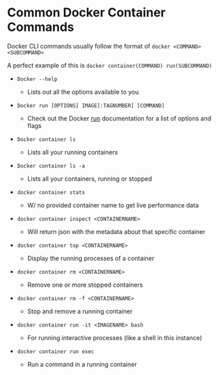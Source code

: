 # Common Docker Container Commands

Docker CLI commands usually follow the format of `docker <COMMAND> <SUBCOMMAND>`

A perfect example of this is `docker container(COMMAND) run(SUBCOMMAND)`

* `Docker --help`

    * Lists out all the options available to you

* `Docker run [OPTIONS] IMAGE[:TAGNUMBER] [COMMAND]`

    * Check out the Docker [run](https://docs.docker.com/engine/reference/run/) documentation for a list of options and flags 

* `Docker container ls`

    * Lists all your running containers 

* `Docker container ls -a`

    * Lists all your containers, running or stopped

* `docker container stats`

    * W/ no provided container name to get live performance data

* `docker container inspect <CONTAINERNAME>`

    * Will return json with the metadata about that specific container

* `docker container top <CONTAINERNAME>`

    * Display the running processes of a container

* `docker container rm <CONTAINERNAME>`

    * Remove one or more stopped containers

* `docker container rm -f <CONTAINERNAME>`

    * Stop and remove a running container

* `docker container run -it <IMAGENAME> bash`

    * For running interactive processes (like a shell in this instance)

* `docker container run exec`

    * Run a command in a running container
